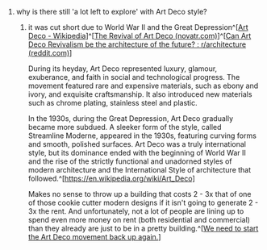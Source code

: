 1. why is there still 'a lot left to explore' with Art Deco style?
	1. it was cut short due to World War II and the Great Depression^[[Art Deco - Wikipedia](https://en.wikipedia.org/wiki/Art_Deco)]^[[The Revival of Art Deco (novatr.com)](https://www.novatr.com/blog/art-deco-revival/)]^[[Can Art Deco Revivalism be the architecture of the future? : r/architecture (reddit.com)](https://www.reddit.com/r/architecture/comments/18twwpz/can_art_deco_revivalism_be_the_architecture_of/)]
	   
	   During its heyday, Art Deco represented luxury, glamour, exuberance, and faith in social and technological progress. The movement featured rare and expensive materials, such as ebony and ivory, and exquisite craftsmanship. It also introduced new materials such as chrome plating, stainless steel and plastic.
	   
	   In the 1930s, during the Great Depression, Art Deco gradually became more subdued. A sleeker form of the style, called Streamline Moderne, appeared in the 1930s, featuring curving forms and smooth, polished surfaces. Art Deco was a truly international style, but its dominance ended with the beginning of World War II and the rise of the strictly functional and unadorned styles of modern architecture and the International Style of architecture that followed.^[https://en.wikipedia.org/wiki/Art_Deco]
	   
	   Makes no sense to throw up a building that costs 2 - 3x that of one of those cookie cutter modern designs if it isn't going to generate 2 - 3x the rent. And unfortunately, not a lot of people are lining up to spend even more money on rent (both residential and commercial) than they already are just to be in a pretty building.^[[We need to start the Art Deco movement back up again.](https://www.reddit.com/r/ArtDeco/comments/m77fcc/comment/ho1kc86/?utm_source=share&utm_medium=web3x&utm_name=web3xcss&utm_term=1&utm_content=share_button)]